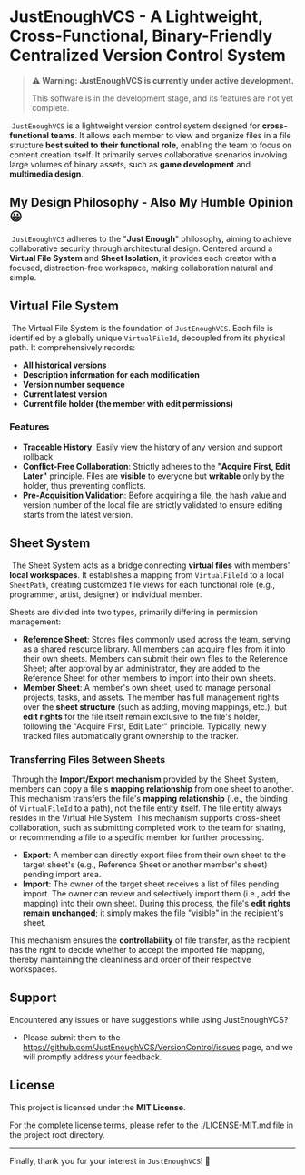 # JustEnoughVCS - A Lightweight, Cross-Functional, Binary-Friendly Centralized Version Control System

> **⚠️ Warning: JustEnoughVCS is currently under active development.**
>
> This software is in the development stage, and its features are not yet complete.

​	`JustEnoughVCS` is a lightweight version control system designed for **cross-functional teams**. It allows each member to view and organize files in a file structure **best suited to their functional role**, enabling the team to focus on content creation itself. It primarily serves collaborative scenarios involving large volumes of binary assets, such as **game development** and **multimedia design**.

## My Design Philosophy - Also My Humble Opinion 😃

​	`JustEnoughVCS` adheres to the "**Just Enough**" philosophy, aiming to achieve collaborative security through architectural design. Centered around a **Virtual File System** and **Sheet Isolation**, it provides each creator with a focused, distraction-free workspace, making collaboration natural and simple.

## Virtual File System

​	The Virtual File System is the foundation of `JustEnoughVCS`. Each file is identified by a globally unique `VirtualFileId`, decoupled from its physical path. It comprehensively records:

-   **All historical versions**
-   **Description information for each modification**
-   **Version number sequence**
-   **Current latest version**
-   **Current file holder (the member with edit permissions)**

### Features

-   **Traceable History**: Easily view the history of any version and support rollback.
-   **Conflict-Free Collaboration**: Strictly adheres to the **"Acquire First, Edit Later"** principle. Files are **visible** to everyone but **writable** only by the holder, thus preventing conflicts.
-   **Pre-Acquisition Validation**: Before acquiring a file, the hash value and version number of the local file are strictly validated to ensure editing starts from the latest version.

## Sheet System

​	The Sheet System acts as a bridge connecting **virtual files** with members' **local workspaces**. It establishes a mapping from `VirtualFileId` to a local `SheetPath`, creating customized file views for each functional role (e.g., programmer, artist, designer) or individual member.

Sheets are divided into two types, primarily differing in permission management:

-   **Reference Sheet**: Stores files commonly used across the team, serving as a shared resource library. All members can acquire files from it into their own sheets. Members can submit their own files to the Reference Sheet; after approval by an administrator, they are added to the Reference Sheet for other members to import into their own sheets.
-   **Member Sheet**: A member's own sheet, used to manage personal projects, tasks, and assets. The member has full management rights over the **sheet structure** (such as adding, moving mappings, etc.), but **edit rights** for the file itself remain exclusive to the file's holder, following the "Acquire First, Edit Later" principle. Typically, newly tracked files automatically grant ownership to the tracker.

### Transferring Files Between Sheets

​	Through the **Import/Export mechanism** provided by the Sheet System, members can copy a file's **mapping relationship** from one sheet to another. This mechanism transfers the file's **mapping relationship** (i.e., the binding of `VirtualFileId` to a path), not the file entity itself. The file entity always resides in the Virtual File System. This mechanism supports cross-sheet collaboration, such as submitting completed work to the team for sharing, or recommending a file to a specific member for further processing.

-   **Export**: A member can directly export files from their own sheet to the target sheet's (e.g., Reference Sheet or another member's sheet) pending import area.
-   **Import**: The owner of the target sheet receives a list of files pending import. The owner can review and selectively import them (i.e., add the mapping) into their own sheet. During this process, the file's **edit rights remain unchanged**; it simply makes the file "visible" in the recipient's sheet.

This mechanism ensures the **controllability** of file transfer, as the recipient has the right to decide whether to accept the imported file mapping, thereby maintaining the cleanliness and order of their respective workspaces.

## Support

Encountered any issues or have suggestions while using JustEnoughVCS?

-   Please submit them to the https://github.com/JustEnoughVCS/VersionControl/issues page, and we will promptly address your feedback.

## License

This project is licensed under the **MIT License**.

For the complete license terms, please refer to the ./LICENSE-MIT.md file in the project root directory.

---

Finally, thank you for your interest in `JustEnoughVCS`! 🎉
